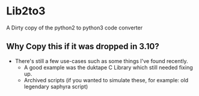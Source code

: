 # Lib2to3
A Dirty copy of the python2 to python3 code converter

## Why Copy this if it was dropped in 3.10?
- There's still a few use-cases such as some things I've found recently.
  - A good example was the duktape C Library which still needed fixing up.
  - Archived scripts (if you wanted to simulate these, for example: old legendary saphyra script)
